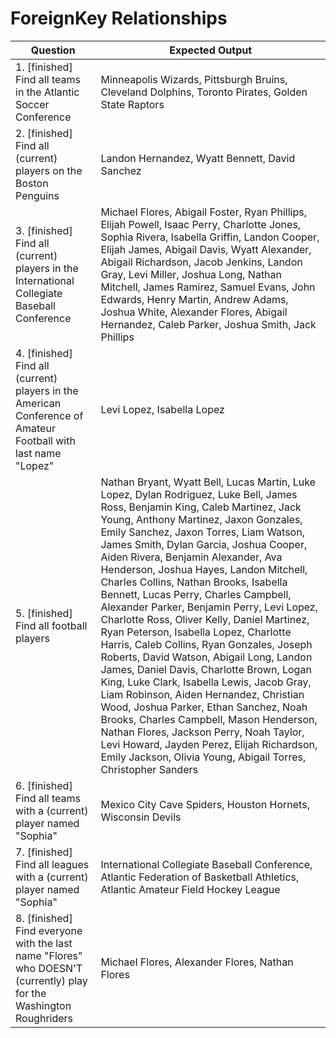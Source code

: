 # ForeignKey Relationships

Question | Expected Output
--- | ---
1. [finished] Find all teams in the Atlantic Soccer Conference | Minneapolis Wizards, Pittsburgh Bruins, Cleveland Dolphins, Toronto Pirates, Golden State Raptors
2. [finished] Find all (current) players on the Boston Penguins | Landon Hernandez, Wyatt Bennett, David Sanchez
3. [finished] Find all (current) players in the International Collegiate Baseball Conference | Michael Flores, Abigail Foster, Ryan Phillips, Elijah Powell, Isaac Perry, Charlotte Jones, Sophia Rivera, Isabella Griffin, Landon Cooper, Elijah James, Abigail Davis, Wyatt Alexander, Abigail Richardson, Jacob Jenkins, Landon Gray, Levi Miller, Joshua Long, Nathan Mitchell, James Ramirez, Samuel Evans, John Edwards, Henry Martin, Andrew Adams, Joshua White, Alexander Flores, Abigail Hernandez, Caleb Parker, Joshua Smith, Jack Phillips
4. [finished] Find all (current) players in the American Conference of Amateur Football with last name "Lopez" | Levi Lopez, Isabella Lopez
5. [finished] Find all football players | Nathan Bryant, Wyatt Bell, Lucas Martin, Luke Lopez, Dylan Rodriguez, Luke Bell, James Ross, Benjamin King, Caleb Martinez, Jack Young, Anthony Martinez, Jaxon Gonzales, Emily Sanchez, Jaxon Torres, Liam Watson, James Smith, Dylan Garcia, Joshua Cooper, Aiden Rivera, Benjamin Alexander, Ava Henderson, Joshua Hayes, Landon Mitchell, Charles Collins, Nathan Brooks, Isabella Bennett, Lucas Perry, Charles Campbell, Alexander Parker, Benjamin Perry, Levi Lopez, Charlotte Ross, Oliver Kelly, Daniel Martinez, Ryan Peterson, Isabella Lopez, Charlotte Harris, Caleb Collins, Ryan Gonzales, Joseph Roberts, David Watson, Abigail Long, Landon James, Daniel Davis, Charlotte Brown, Logan King, Luke Clark, Isabella Lewis, Jacob Gray, Liam Robinson, Aiden Hernandez, Christian Wood, Joshua Parker, Ethan Sanchez, Noah Brooks, Charles Campbell, Mason Henderson, Nathan Flores, Jackson Perry, Noah Taylor, Levi Howard, Jayden Perez, Elijah Richardson, Emily Jackson, Olivia Young, Abigail Torres, Christopher Sanders
6. [finished] Find all teams with a (current) player named "Sophia" | Mexico City Cave Spiders, Houston Hornets, Wisconsin Devils
7. [finished] Find all leagues with a (current) player named "Sophia" | International Collegiate Baseball Conference, Atlantic Federation of Basketball Athletics, Atlantic Amateur Field Hockey League
8. [finished] Find everyone with the last name "Flores" who DOESN'T (currently) play for the Washington Roughriders | Michael Flores, Alexander Flores, Nathan Flores